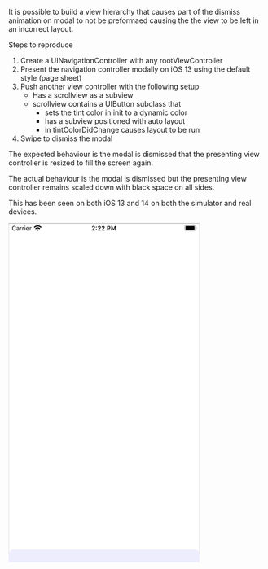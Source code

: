 It is possible to build a view hierarchy that causes part of the dismiss animation on modal to not be preformaed causing the the view to be left in an incorrect layout.

Steps to reproduce
1. Create a UINavigationController with any rootViewController
2. Present the navigation controller modally on iOS 13 using the default style (page sheet)
3. Push another view controller with the following setup
    - Has a scrollview as a subview
    - scrollview contains a UIButton subclass that
        - sets the tint color in init to a dynamic color
        - has a subview positioned with auto layout
        - in tintColorDidChange causes layout to be run
4. Swipe to dismiss the modal

The expected behaviour is the modal is dismissed that the presenting view controller is resized to fill the screen again.

The actual behaviour is the modal is dismissed but the presenting view controller remains scaled down with black space on all sides.

This has been seen on both iOS 13 and 14 on both the simulator and real devices.

![Example of the issue](Recording.mp4.gif)
